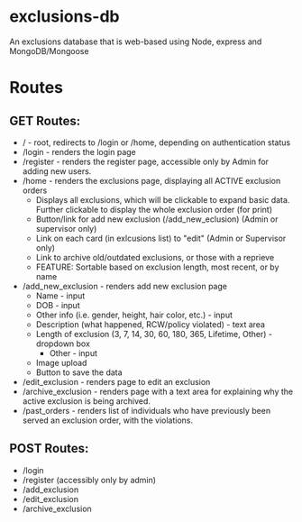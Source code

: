 # exclusions-db
An exclusions database that is web-based using Node, express and MongoDB/Mongoose

# Routes
## GET Routes:
- / - root, redirects to /login or /home, depending on authentication status
- /login - renders the login page
- /register - renders the register page, accessible only by Admin for adding new users.
- /home - renders the exclusions page, displaying all ACTIVE exclusion orders
  - Displays all exclusions, which will be clickable to expand basic data.
    Further clickable to display the whole exclusion order (for print)
  - Button/link for add new exclusion (/add_new_eclusion) (Admin or supervisor only)
  - Link on each card (in exlcusions list) to "edit" (Admin or Supervisor only)
  - Link to archive old/outdated exclusions, or those with a reprieve
  - FEATURE: Sortable based on exclusion length, most recent, or by name
- /add_new_exclusion - renders add new exclusion page
  - Name - input
  - DOB - input
  - Other info (i.e. gender, height, hair color, etc.) - input
  - Description (what happened, RCW/policy violated) - text area
  - Length of exclusion (3, 7, 14, 30, 60, 180, 365, Lifetime, Other) - dropdown box
    - Other - input
  - Image upload
  - Button to save the data
- /edit_exclusion - renders page to edit an exclusion
- /archive_exclusion - renders page with a text area for explaining why the
  active exclusion is being archived.
- /past_orders - renders list of individuals who have previously been served an
  exclusion order, with the violations.

## POST Routes:
- /login
- /register (accessibly only by admin)
- /add_exclusion
- /edit_exclusion
- /archive_exclusion